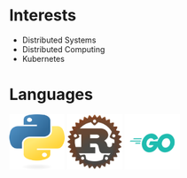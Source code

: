 # Interests
 - Distributed Systems
 - Distributed Computing
 - Kubernetes

# Languages
<p float="left">

</p>
<img src="images/python.png" alt="python_logo" width="100" height="100"/>
<img src="images/rust.png" alt="rustlang_logo" width="100" height="100"/>
<img src="images/go.png" alt="golang_logo" width="100" height="100"/>
</p>
